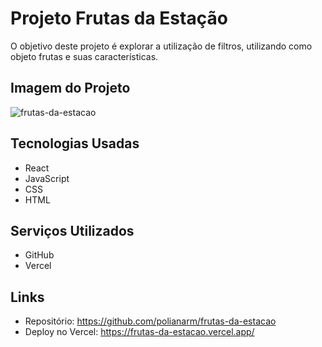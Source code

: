# Projeto Frutas da Estação

O objetivo deste projeto é explorar a utilização de filtros, utilizando como objeto frutas e suas características.

## Imagem do Projeto

![frutas-da-estacao](https://github.com/polianarm/frutas-da-estacao/assets/110498343/262cdb9c-015f-4151-b71e-ae4b6fabebca)

## Tecnologias Usadas

* React
* JavaScript
* CSS
* HTML

## Serviços Utilizados

* GitHub
* Vercel
 
## Links

* Repositório: https://github.com/polianarm/frutas-da-estacao
* Deploy no Vercel: https://frutas-da-estacao.vercel.app/

